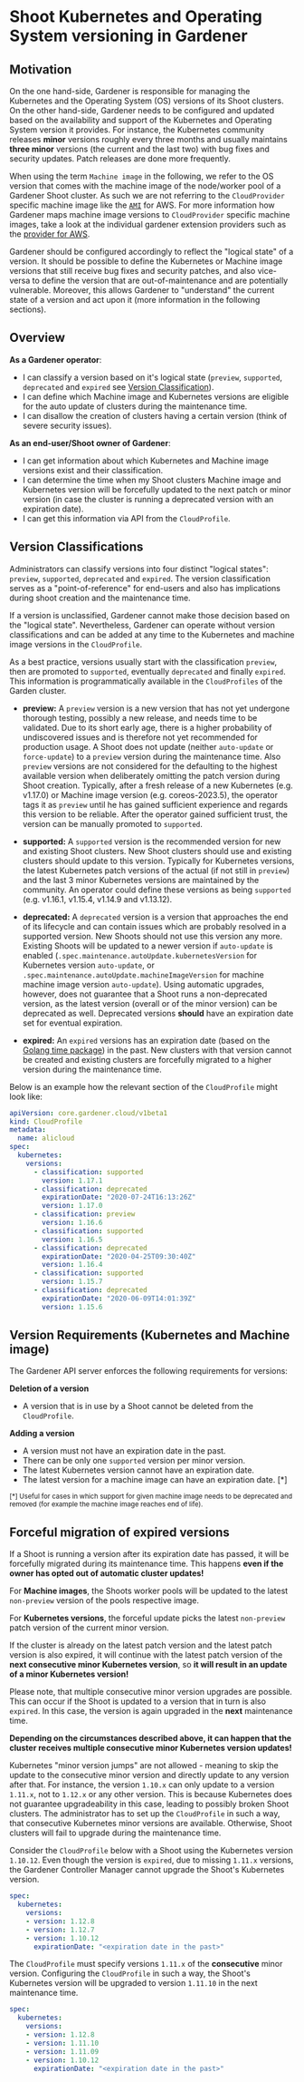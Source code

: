 # Shoot Kubernetes and Operating System versioning in Gardener

## Motivation

On the one hand-side, Gardener is responsible for managing the Kubernetes and the Operating System (OS) versions of its Shoot clusters.
On the other hand-side, Gardener needs to be configured and updated based on the availability and support of the Kubernetes and Operating System version it provides.
For instance, the Kubernetes community releases **minor** versions roughly every three months and usually maintains **three minor** versions (the current and the last two) with bug fixes and security updates. 
Patch releases are done more frequently.

When using the term `Machine image` in the following, we refer to the OS version that comes with the machine image of the node/worker pool of a Gardener Shoot cluster.
As such we are not referring to the `CloudProvider` specific machine image like the [`AMI`](https://docs.aws.amazon.com/AWSEC2/latest/UserGuide/AMIs.html) for AWS.
For more information how Gardener maps machine image versions to `CloudProvider` specific machine images, take a look at the individual gardener extension providers
such as the [provider for AWS](https://github.com/gardener/gardener-extension-provider-aws/blob/master/docs/usage-as-operator.md).

Gardener should be configured accordingly to reflect the "logical state" of a version. 
It should be possible to define the Kubernetes or Machine image versions that still receive bug fixes and security patches, and also vice-versa to define the version that are out-of-maintenance and are potentially vulnerable.
Moreover, this allows Gardener to "understand" the current state of a version and act upon it (more information in the following sections). 

## Overview

**As a Gardener operator**:
- I can classify a version based on it's logical state (`preview`, `supported`, `deprecated` and `expired` see [Version Classification](#version-classifications)).
- I can define which Machine image and Kubernetes versions are eligible for the auto update of clusters during the maintenance time.
- I can disallow the creation of clusters having a certain version (think of severe security issues).

**As an end-user/Shoot owner of Gardener**:
- I can get information about which Kubernetes and Machine image versions exist and their classification. 
- I can determine the time when my Shoot clusters Machine image and Kubernetes version will be forcefully updated to the next patch or minor version (in case the cluster is running a deprecated version with an expiration date).
- I can get this information via API from the `CloudProfile`.

## Version Classifications

Administrators can classify versions into four distinct "logical states": `preview`, `supported`, `deprecated` and `expired`.
The version classification serves as a "point-of-reference" for end-users and also has implications during shoot creation and the maintenance time.

If a version is unclassified, Gardener cannot make those decision based on the "logical state".
Nevertheless, Gardener can operate without version classifications and can be added at any time to the Kubernetes and machine image versions in the `CloudProfile`.

As a best practice, versions usually start with the classification `preview`, then are promoted to `supported`, eventually `deprecated` and finally `expired`. 
This information is programmatically available in the `CloudProfiles` of the Garden cluster. 

- **preview:** A `preview` version is a new version that has not yet undergone thorough testing, possibly a new release, and needs time to be validated. 
Due to its short early age, there is a higher probability of undiscovered issues and is therefore not yet recommended for production usage.
A Shoot does not update (neither `auto-update` or `force-update`) to  a `preview` version during the maintenance time. 
Also `preview` versions are not considered for the defaulting to the highest available version when deliberately omitting the patch version during Shoot creation.
Typically, after a fresh release of a new Kubernetes (e.g. v1.17.0) or Machine image version (e.g. coreos-2023.5), the operator tags it as `preview` until he has gained sufficient experience and regards this version to be reliable. 
After the operator gained sufficient trust, the version can be manually promoted to `supported`.  

- **supported:** A `supported` version is the recommended version for new and existing Shoot clusters. New Shoot clusters should use and existing clusters should update to this version.
Typically for Kubernetes versions, the latest Kubernetes patch versions of the actual (if not still in `preview`) and the last 3 minor Kubernetes versions are maintained by the community. An operator could define these versions as being `supported` (e.g. v1.16.1, v1.15.4, v1.14.9 and v1.13.12).

- **deprecated:** A `deprecated` version is a version that approaches the end of its lifecycle and can contain issues which are probably resolved in a supported version. 
New Shoots should not use this version any more. 
Existing Shoots will be updated to a newer version if `auto-update` is enabled (`.spec.maintenance.autoUpdate.kubernetesVersion` for Kubernetes version `auto-update`, or `.spec.maintenance.autoUpdate.machineImageVersion` for machine machine image version `auto-update`).
Using automatic upgrades, however, does not guarantee that a Shoot runs a non-deprecated version, as the latest version (overall or of the minor version) can be deprecated as well.
Deprecated versions **should** have an expiration date set for eventual expiration. 

- **expired:** An `expired` versions has an expiration date (based on the [Golang time package](https://golang.org/src/time/time.go)) in the past. 
 New clusters with that version cannot be created and existing clusters are forcefully migrated to a higher version during the maintenance time.
 
Below is an example how the relevant section of the `CloudProfile` might look like:

``` yaml
apiVersion: core.gardener.cloud/v1beta1
kind: CloudProfile
metadata:
  name: alicloud
spec:
  kubernetes:
    versions:
      - classification: supported
        version: 1.17.1
      - classification: deprecated
        expirationDate: "2020-07-24T16:13:26Z"
        version: 1.17.0
      - classification: preview
        version: 1.16.6
      - classification: supported
        version: 1.16.5
      - classification: deprecated
        expirationDate: "2020-04-25T09:30:40Z"
        version: 1.16.4
      - classification: supported
        version: 1.15.7
      - classification: deprecated
        expirationDate: "2020-06-09T14:01:39Z"
        version: 1.15.6
```
 
## Version Requirements (Kubernetes and Machine image)

The Gardener API server enforces the following requirements for versions:

**Deletion of a version** 
- A version that is in use by a Shoot cannot be deleted from the `CloudProfile`.

**Adding a version** 
- A version must not have an expiration date in the past.
- There can be only one `supported` version per minor version.
- The latest Kubernetes version cannot have an expiration date.
- The latest version for a machine image can have an expiration date. [*]

<sub>[*] Useful for cases in which support for given machine image needs to be deprecated and removed (for example the machine image reaches end of life).</sub>

## Forceful migration of expired versions
 
If a Shoot is running a version after its expiration date has passed, it will be forcefully migrated during its maintenance time.
This happens **even if the owner has opted out of automatic cluster updates!**

For **Machine images**, the Shoots worker pools will be updated to the latest `non-preview` version of the pools respective image.

For **Kubernetes versions**, the forceful update picks the latest `non-preview` patch version of the current minor version. 

If the cluster is already on the latest patch version and the latest patch version is also expired, 
it will continue with the latest patch version of the **next consecutive minor Kubernetes version**, so **it will result in an 
update of a minor Kubernetes version!** 
 
Please note, that multiple consecutive minor version upgrades are possible. 
This can occur if the Shoot is updated to a version that in turn is also `expired`. 
In this case, the version is again upgraded in the **next** maintenance time.
  
**Depending on the circumstances described above, it can happen that the cluster receives multiple consecutive minor Kubernetes version updates!**

Kubernetes "minor version jumps" are not allowed - meaning to skip the update to the consecutive minor version and directly update to any version after that.
For instance, the version `1.10.x` can only update to a version `1.11.x`, not to `1.12.x` or any other version.
This is because Kubernetes does not guarantee upgradeability in this case, leading to possibly broken Shoot clusters.
The administrator has to set up the `CloudProfile` in such a way, that consecutive Kubernetes minor versions are available. 
Otherwise, Shoot clusters will fail to upgrade during the maintenance time.

Consider the `CloudProfile` below with a Shoot using the Kubernetes version `1.10.12`. 
Even though the version is `expired`, due to missing `1.11.x` versions, the Gardener Controller Manager cannot upgrade the Shoot's Kubernetes version.

```yaml
spec:
  kubernetes:
    versions:
    - version: 1.12.8
    - version: 1.12.7
    - version: 1.10.12
      expirationDate: "<expiration date in the past>"
```

The `CloudProfile` must specify versions `1.11.x` of the **consecutive** minor version.
Configuring the `CloudProfile` in such a way, the Shoot's Kubernetes version will be upgraded to version `1.11.10` in the next maintenance time.

```yaml
spec:
  kubernetes:
    versions:
    - version: 1.12.8
    - version: 1.11.10
    - version: 1.11.09
    - version: 1.10.12
      expirationDate: "<expiration date in the past>"
```
